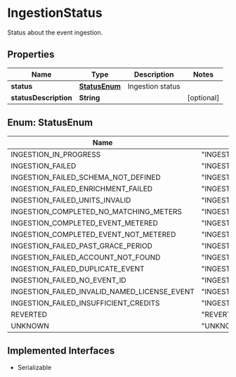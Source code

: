 

# IngestionStatus

Status about the event ingestion.

## Properties

| Name | Type | Description | Notes |
|------------ | ------------- | ------------- | -------------|
|**status** | [**StatusEnum**](#StatusEnum) | Ingestion status |  |
|**statusDescription** | **String** |  |  [optional] |



## Enum: StatusEnum

| Name | Value |
|---- | -----|
| INGESTION_IN_PROGRESS | &quot;INGESTION_IN_PROGRESS&quot; |
| INGESTION_FAILED | &quot;INGESTION_FAILED&quot; |
| INGESTION_FAILED_SCHEMA_NOT_DEFINED | &quot;INGESTION_FAILED_SCHEMA_NOT_DEFINED&quot; |
| INGESTION_FAILED_ENRICHMENT_FAILED | &quot;INGESTION_FAILED_ENRICHMENT_FAILED&quot; |
| INGESTION_FAILED_UNITS_INVALID | &quot;INGESTION_FAILED_UNITS_INVALID&quot; |
| INGESTION_COMPLETED_NO_MATCHING_METERS | &quot;INGESTION_COMPLETED_NO_MATCHING_METERS&quot; |
| INGESTION_COMPLETED_EVENT_METERED | &quot;INGESTION_COMPLETED_EVENT_METERED&quot; |
| INGESTION_COMPLETED_EVENT_NOT_METERED | &quot;INGESTION_COMPLETED_EVENT_NOT_METERED&quot; |
| INGESTION_FAILED_PAST_GRACE_PERIOD | &quot;INGESTION_FAILED_PAST_GRACE_PERIOD&quot; |
| INGESTION_FAILED_ACCOUNT_NOT_FOUND | &quot;INGESTION_FAILED_ACCOUNT_NOT_FOUND&quot; |
| INGESTION_FAILED_DUPLICATE_EVENT | &quot;INGESTION_FAILED_DUPLICATE_EVENT&quot; |
| INGESTION_FAILED_NO_EVENT_ID | &quot;INGESTION_FAILED_NO_EVENT_ID&quot; |
| INGESTION_FAILED_INVALID_NAMED_LICENSE_EVENT | &quot;INGESTION_FAILED_INVALID_NAMED_LICENSE_EVENT&quot; |
| INGESTION_FAILED_INSUFFICIENT_CREDITS | &quot;INGESTION_FAILED_INSUFFICIENT_CREDITS&quot; |
| REVERTED | &quot;REVERTED&quot; |
| UNKNOWN | &quot;UNKNOWN&quot; |


## Implemented Interfaces

* Serializable


